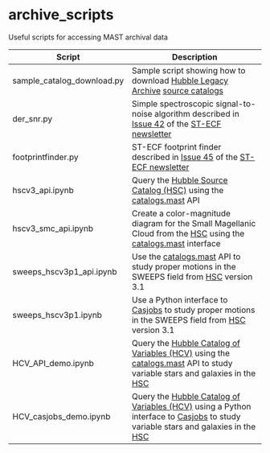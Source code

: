 # archive_scripts
Useful scripts for accessing MAST archival data

| Script | Description |
| ------ | ----------- |
| sample_catalog_download.py | Sample script showing how to download [Hubble Legacy Archive](https://hla.stsci.edu) [source catalogs](https://hla.stsci.edu/hla_faq.html#Source1) |
| der_snr.py | Simple spectroscopic signal-to-noise algorithm described in [Issue 42](https://www.spacetelescope.org/about/further_information/stecfnewsletters/hst_stecf_0042/) of the [ST-ECF newsletter](https://www.spacetelescope.org/about/further_information/stecfnewsletters/) |
| footprintfinder.py | ST-ECF footprint finder described in [Issue 45](https://www.spacetelescope.org/about/further_information/stecfnewsletters/hst_stecf_0045/) of the [ST-ECF newsletter](https://www.spacetelescope.org/about/further_information/stecfnewsletters/) |
| hscv3_api.ipynb | Query the [Hubble Source Catalog (HSC)](https://archive.stsci.edu/hst/hsc) using the [catalogs.mast](https://catalogs.mast.stsci.edu) API |
| hscv3_smc_api.ipynb | Create a color-magnitude diagram for the Small Magellanic Cloud from the [HSC](https://archive.stsci.edu/hst/hsc) using the [catalogs.mast](https://catalogs.mast.stsci.edu) interface |
| sweeps_hscv3p1_api.ipynb | Use the [catalogs.mast](https://catalogs.mast.stsci.edu) API to study proper motions in the SWEEPS field from [HSC](https://archive.stsci.edu/hst/hsc) version 3.1 |
| sweeps_hscv3p1.ipynb | Use a Python interface to [Casjobs](https://mastweb.stsci.edu/hcasjobs) to study proper motions in the SWEEPS field from [HSC](https://archive.stsci.edu/hst/hsc) version 3.1 |
| HCV_API_demo.ipynb | Query the [Hubble Catalog of Variables (HCV)](https://archive.stsci.edu/hlsp/hcv) using the [catalogs.mast](https://catalogs.mast.stsci.edu) API to study variable stars and galaxies in the [HSC](https://archive.stsci.edu/hst/hsc) |
| HCV_casjobs_demo.ipynb | Query the [Hubble Catalog of Variables (HCV)](https://archive.stsci.edu/hlsp/hcv) using a Python interface to [Casjobs](https://mastweb.stsci.edu/hcasjobs) to study variable stars and galaxies in the [HSC](https://archive.stsci.edu/hst/hsc) |

